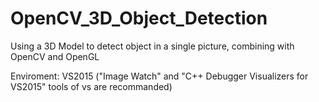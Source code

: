# OpenCV_3D_Object_Detection
Using a 3D Model to detect object in a single picture, combining with OpenCV and OpenGL


Enviroment:
VS2015 ("Image Watch" and "C++ Debugger Visualizers for VS2015" tools of vs are recommanded)
